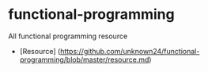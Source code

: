 # functional-programming
All functional programming resource

- [Resource] (https://github.com/unknown24/functional-programming/blob/master/resource.md)
